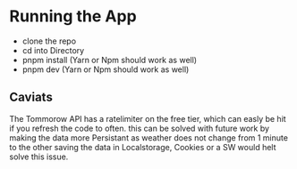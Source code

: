 
# Running the App
   - clone the repo
   - cd into Directory
   - pnpm install (Yarn or Npm should work as well)
   - pnpm dev (Yarn or Npm should work as well)

## Caviats
The Tommorow API has a ratelimiter on the free tier, which can easly be hit if you refresh the code to often. this can be solved with future work by making the data more Persistant as weather does not change from 1 minute to the other saving the data in Localstorage, Cookies or a SW would helt solve this issue.
